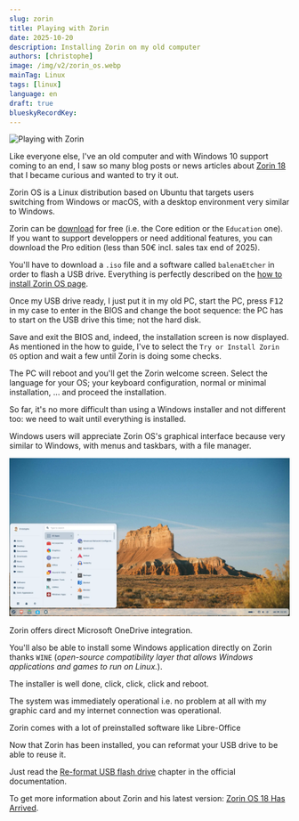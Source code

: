 ```yaml
---
slug: zorin
title: Playing with Zorin
date: 2025-10-20
description: Installing Zorin on my old computer
authors: [christophe]
image: /img/v2/zorin_os.webp
mainTag: Linux
tags: [linux]
language: en
draft: true
blueskyRecordKey:
---
```

![Playing with Zorin](/img/v2/zorin_os.webp)

Like everyone else, I've an old computer and with Windows 10 support coming to an end, I saw so many blog posts or news articles about [Zorin 18](https://zorin.com/) that I became curious and wanted to try it out.

Zorin OS is a Linux distribution based on Ubuntu that targets users switching from Windows or macOS, with a desktop environment very similar to Windows.

<!-- truncate -->

Zorin can be [download](https://zorin.com/os/download/) for free (i.e. the Core edition or the `Education` one). If you want to support developpers or need additional features, you can download the Pro edition (less than 50€ incl. sales tax end of 2025).

You'll have to download a `.iso` file and a software called `balenaEtcher` in order to flash a USB drive. Everything is perfectly described on the [how to install Zorin OS page](https://help.zorin.com/docs/getting-started/install-zorin-os/).

Once my USB drive ready, I just put it in my old PC, start the PC, press <kbd>F12</kbd> in my case to enter in the BIOS and change the boot sequence: the PC has to start on the USB drive this time; not the hard disk.

Save and exit the BIOS and, indeed, the installation screen is now displayed. As mentioned in the how to guide, I've to select the `Try or Install Zorin OS` option and wait a few until Zorin is doing some checks.

The PC will reboot and you'll get the Zorin welcome screen. Select the language for your OS; your keyboard configuration, normal or minimal installation, ... and proceed the installation.

So far, it's no more difficult than using a Windows installer and not different too: we need to wait  until everything is installed.

Windows users will appreciate Zorin OS's graphical interface because very similar to Windows, with menus and taskbars, with a file manager.

![Zorin interface](./images/zorin_desktop.webp)

Zorin offers direct Microsoft OneDrive integration.

You'll also be able to install some Windows application directly on Zorin thanks `WINE` (*open-source compatibility layer that allows Windows applications and games to run on Linux.*).

The installer is well done, click, click, click and reboot.

The system was immediately operational i.e. no problem at all with my graphic card and my internet connection was operational.

Zorin comes with a lot of preinstalled software like Libre-Office

<AlertBox variant="info" title="Re-format USB flash drive">
Now that Zorin has been installed, you can reformat your USB drive to be able to reuse it.

Just read the [Re-format USB flash drive](https://help.zorin.com/docs/getting-started/reuse-your-zorin-os-usb-install-drive/) chapter in the official documentation.

</AlertBox>

To get more information about Zorin and his latest version: [Zorin OS 18 Has Arrived](https://blog.zorin.com/2025/10/14/zorin-os-18-has-arrived/).
